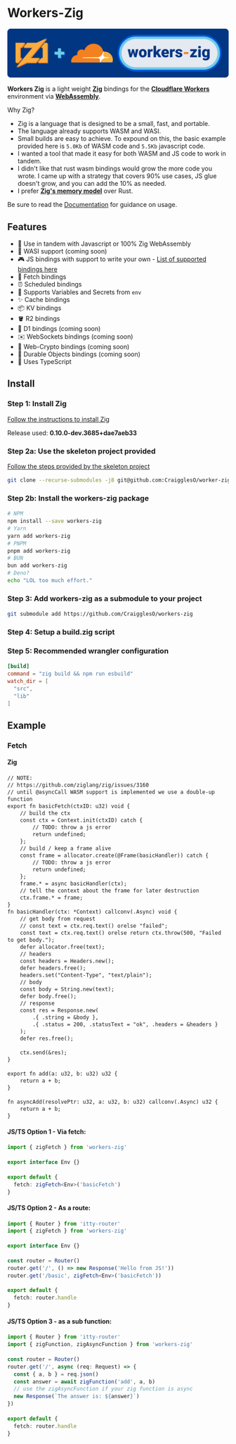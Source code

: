 # Workers-Zig

![workers-zig](.github/workers-zig.svg)

**Workers Zig** is a light weight [**Zig**](https://ziglang.org/) bindings for the [**Cloudflare Workers**](https://workers.cloudflare.com/) environment via [**WebAssembly**](https://webassembly.org/).

Why Zig?
* Zig is a language that is designed to be a small, fast, and portable.
* The language already supports WASM and WASI.
* Small builds are easy to achieve. To expound on this, the basic example provided here is `5.0Kb` of WASM code and `5.5Kb` javascript code.
* I wanted a tool that made it easy for both WASM and JS code to work in tandem.
* I didn't like that rust wasm bindings would grow the more code you wrote. I came up with a strategy that covers 90% use cases, JS glue doesn't grow, and you can add the 10% as needed.
* I prefer [**Zig's memory model**](https://www.scattered-thoughts.net/writing/how-safe-is-zig/) over Rust.


Be sure to read the [Documentation](#docs) for guidance on usage.

## Features

- 🤝 Use in tandem with Javascript or 100% Zig WebAssembly
- 🗿 WASI support (coming soon)
- 🎮 JS bindings with support to write your own - [List of supported bindings here](#docs/bindings)
- 📨 Fetch bindings
- ⏰ Scheduled bindings
- 🔑 Supports Variables and Secrets from `env`
- ✨ Cache bindings
- 📦 KV bindings
- 🪣 R2 bindings
- 💾 D1 bindings (coming soon)
- ✉️ WebSockets bindings (coming soon)
- 🔐 Web-Crypto bindings (coming soon)
- 📌 Durable Objects bindings (coming soon)
- 💪 Uses TypeScript

## Install

### Step 1: Install Zig

[Follow the instructions to install Zig](https://ziglang.org/learn/getting-started/)

Release used: **0.10.0-dev.3685+dae7aeb33**

### Step 2a: Use the skeleton project provided

[Follow the steps provided by the skeleton project](https://github.com/CraigglesO/worker-zig-template)

```bash
git clone --recurse-submodules -j8 git@github.com:CraigglesO/worker-zig-template.git
```

### Step 2b: Install the workers-zig package

```bash
# NPM
npm install --save workers-zig
# Yarn
yarn add workers-zig
# PNPM
pnpm add workers-zig
# BUN
bun add workers-zig
# Deno?
echo "LOL too much effort."
```

### Step 3: Add workers-zig as a submodule to your project

```bash
git submodule add https://github.com/CraigglesO/workers-zig
```

### Step 4: Setup a **build.zig** script

### Step 5: Recommended wrangler configuration

```toml
[build]
command = "zig build && npm run esbuild"
watch_dir = [
  "src",
  "lib"
]
```

## Example

### Fetch

#### **Zig**

```zig
// NOTE:
// https://github.com/ziglang/zig/issues/3160
// until @asyncCall WASM support is implemented we use a double-up function
export fn basicFetch(ctxID: u32) void {
    // build the ctx
    const ctx = Context.init(ctxID) catch {
        // TODO: throw a js error
        return undefined;
    };
    // build / keep a frame alive
    const frame = allocator.create(@Frame(basicHandler)) catch {
        // TODO: throw a js error
        return undefined;
    };
    frame.* = async basicHandler(ctx);
    // tell the context about the frame for later destruction
    ctx.frame.* = frame;
}
fn basicHandler(ctx: *Context) callconv(.Async) void {
    // get body from request
    // const text = ctx.req.text() orelse "failed";
    const text = ctx.req.text() orelse return ctx.throw(500, "Failed to get body.");
    defer allocator.free(text);
    // headers
    const headers = Headers.new();
    defer headers.free();
    headers.set("Content-Type", "text/plain");
    // body
    const body = String.new(text);
    defer body.free();
    // response
    const res = Response.new(
        .{ .string = &body },
        .{ .status = 200, .statusText = "ok", .headers = &headers }
    );
    defer res.free();

    ctx.send(&res);
}

export fn add(a: u32, b: u32) u32 {
    return a + b;
}

fn asyncAdd(resolvePtr: u32, a: u32, b: u32) callconv(.Async) u32 {
    return a + b;
}
```

#### **JS/TS Option 1 - Via fetch:**

```ts
import { zigFetch } from 'workers-zig'

export interface Env {}

export default {
  fetch: zigFetch<Env>('basicFetch')
}
```

#### **JS/TS Option 2 - As a route:**

```ts
import { Router } from 'itty-router'
import { zigFetch } from 'workers-zig'

export interface Env {}

const router = Router()
router.get('/', () => new Response('Hello from JS!'))
router.get('/basic', zigFetch<Env>('basicFetch'))

export default {
  fetch: router.handle
}
```

#### **JS/TS Option 3 - as a sub function:**

```ts
import { Router } from 'itty-router'
import { zigFunction, zigAsyncFunction } from 'workers-zig'

const router = Router()
router.get('/', async (req: Request) => {
  const { a, b } = req.json()
  const answer = await zigFunction('add', a, b)
  // use the zigAsyncFunction if your zig function is async
  new Response(`The answer is: ${answer}`)
})

export default {
  fetch: router.handle
}
```
